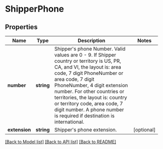 # ShipperPhone

## Properties
Name | Type | Description | Notes
------------ | ------------- | ------------- | -------------
**number** | **string** | Shipper&#x27;s phone Number.  Valid values are 0 - 9.  If Shipper country or territory is US, PR, CA, and VI, the layout is: area code, 7 digit PhoneNumber or area code, 7 digit PhoneNumber, 4 digit extension number.  For other countries or territories, the layout is: country or territory code, area code, 7 digit number.  A phone number is required if destination is international. | 
**extension** | **string** | Shipper&#x27;s phone extension. | [optional] 

[[Back to Model list]](../../README.md#documentation-for-models) [[Back to API list]](../../README.md#documentation-for-api-endpoints) [[Back to README]](../../README.md)

